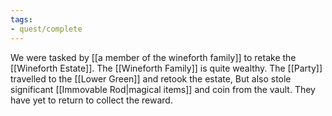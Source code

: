 ```yaml
---
tags:
- quest/complete
---
```

We were tasked by [[a member of the wineforth family]] to retake the [[Wineforth Estate]]. The [[Wineforth Family]] is quite wealthy. The [[Party]] travelled to the [[Lower Green]] and retook the estate, But also stole significant [[Immovable Rod|magical items]] and coin from the vault. They have yet to return to collect the reward.